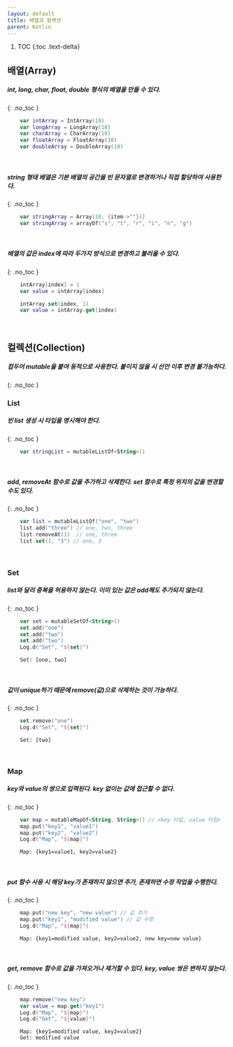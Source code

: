 ```yaml
---
layout: default
title: 배열과 컬렉션
parent: Kotlin
---
```


1. TOC
{:toc .text-delta} 

## 배열(Array)

##### int, long, char, float, double 형식의 배열을 만들 수 있다.
{: .no_toc }

```kotlin
    var intArray = IntArray(10)
    var longArray = LongArray(10)
    var charArray = CharArray(10)
    var floatArray = FloatArray(10)
    var doubleArray = DoubleArray(10)
```
<br/>

##### string 형태 배열은 기본 배열의 공간을 빈 문자열로 변경하거나 직접 할당하여 사용한다.
{: .no_toc }
```kotlin
    var stringArray = Array(10, {item->""})]
    var stringArray = arrayOf("s", "t", "r", "i", "n", "g")
```
<br/>

##### 배열의 값은 index에 따라 두가지 방식으로 변경하고 불러올 수 있다.
{: .no_toc }
```kotlin
    intArray[index] = 1
    var value = intArray[index]

    intArray.set(index, 1)
    var value = intArray.get(index)
```
<br/>

## 컬렉션(Collection)
##### 접두어 mutable을 붙여 동적으로 사용한다. 붙이지 않을 시 선언 이후 변경 불가능하다.
{: .no_toc }

### List

##### 빈 list 생성 시 타입을 명시해야 한다.
{: .no_toc }

```kotlin
    var stringList = mutableListOf<String>()
```
<br/>

##### add, removeAt 함수로 값을 추가하고 삭제한다. set 함수로 특정 위치의 값을 변경할 수도 있다.
{: .no_toc }

```kotlin
    var list = mutableListOf("one", "two")
    list.add("three") // one, two, three
    list.removeAt(1)  // one, three
    list.set(1, "3") // one, 3
```
<br/>

### Set

##### list와 달리 중복을 허용하지 않는다. 이미 있는 값은 add해도 추가되지 않는다.
{: .no_toc }


```kotlin
    var set = mutableSetOf<String>()
    set.add("one")
    set.add("two")
    set.add("two")
    Log.d("Set", "${set}")
```
```
    Set: [one, two]
```

<br/>

##### 값이 unique하기 때문에 remove(값)으로 삭제하는 것이 가능하다.
{: .no_toc }

```kotlin
    set.remove("one")
    Log.d("Set", "${set}")
```
```
    Set: [two]
```

<br/>

### Map

##### key와 value의 쌍으로 입력된다. key 없이는 값에 접근할 수 없다.
{: .no_toc }

```kotlin
    var map = mutableMapOf<String, String>() // <key 타입, value 타입>
    map.put("key1", "value1")
    map.put("key2", "value2")
    Log.d("Map", "${map}")
```

```
    Map: {key1=value1, key2=value2}
```

<br/>

##### put 함수 사용 시 해당 key가 존재하지 않으면 추가, 존재하면 수정 작업을 수행한다.
{: .no_toc }

```kotlin
    map.put("new key", "new value") // 값 추가
    map.put("key1", "modified value") // 값 수정
    Log.d("Map", "${map}")
```

```
    Map: {key1=modified value, key2=value2, new key=new value}
```

<br/>

##### get, remove 함수로 값을 가져오거나 제거할 수 있다. key, value 쌍은 변하지 않는다.
{: .no_toc }

```kotlin
    map.remove("new key")
    var value = map.get("key1")
    Log.d("Map", "${map}")
    Log.d("Get", "${value}")
```

```
    Map: {key1=modified value, key2=value2}
    Get: modified value
```

